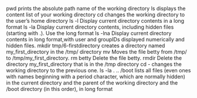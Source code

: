 pwd prints the absolute path name of the working directory
ls displays the content list of your working directory
cd changes the working directory to the user’s home directory
ls -l Display current directory contents in a long format
ls -la Display current directory contents, including hidden files (starting with .). Use the long format
ls -lna Display current directory contents in long format,with user and groupIDs displayed numerically and hidden files.
mkdir tmp/6-firstdirectory creates a directory named my_first_directory in the /tmp/ directory
mv Moves the file betty from /tmp/ to /tmp/my_first_directory.
rm betty Delete the file betty.
rmdir Delete the directory my_first_directory that is in the /tmp directory
cd - changes the working directory to the previous one.
ls -la . .. /boot  lists all files (even ones with names beginning with a period character, which are normally hidden) in the current directory and the parent of the working directory and the /boot directory (in this order), in long format
